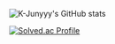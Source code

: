 ![K-Junyyy's GitHub stats](https://github-readme-stats.vercel.app/api?username=ChanwooAn&show_icons=true&theme=dracula)


[![Solved.ac Profile](http://mazassumnida.wtf/api/generate_badge?boj=acwoo97)](https://solved.ac/acwoo97)
